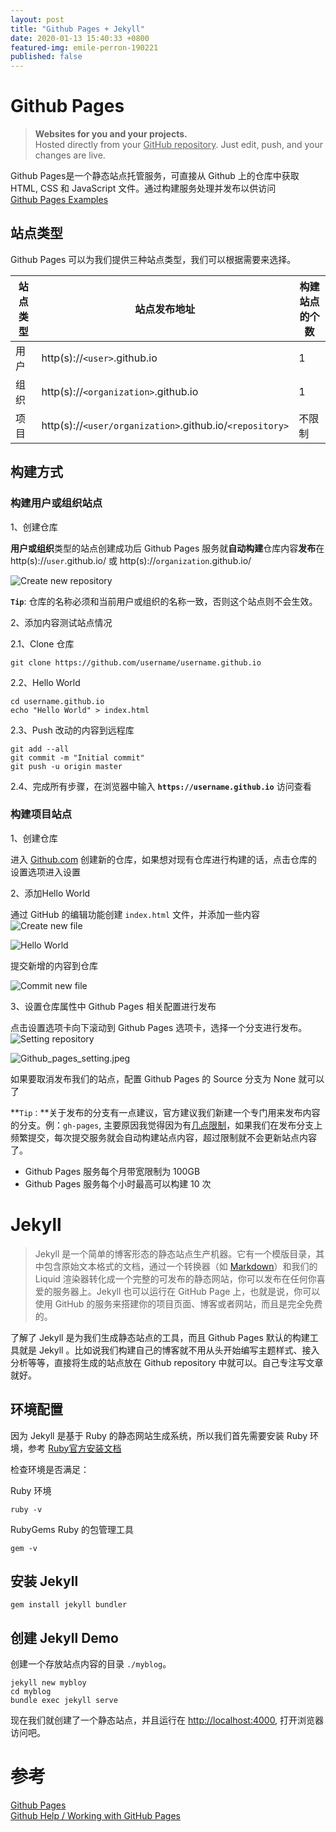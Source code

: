 ```yaml
---
layout: post
title: "Github Pages + Jekyll"
date: 2020-01-13 15:40:33 +0800
featured-img: emile-perron-190221
published: false
---
```

# Github Pages

> **Websites for you and your projects.**<br>
> Hosted directly from your <u>GitHub repository</u>. Just edit, push, and your changes are live.

Github Pages是一个静态站点托管服务，可直接从 Github 上的仓库中获取 HTML, CSS 和 JavaScript 文件。通过构建服务处理并发布以供访问<br>
[Github Pages Examples](https://github.com/collections/github-pages-examples)

## 站点类型

Github Pages 可以为我们提供三种站点类型，我们可以根据需要来选择。

| 站点类型 | 站点发布地址 | 构建站点的个数 |
| ------- | ---------- | ----------- |
| 用户 | http(s)://`<user>`.github.io | 1 |
| 组织 | http(s)://`<organization>`.github.io | 1 |
| 项目 | http(s)://`<user/organization>`.github.io/`<repository>` | 不限制 |

## 构建方式

### 构建用户或组织站点

  1、创建仓库

  **用户或组织**类型的站点创建成功后 Github Pages 服务就**自动构建**仓库内容**发布**在 http(s)://`user`.github.io/ 或 http(s)://`organization`.github.io/

  ![Create new repository](https://i.loli.net/2020/01/15/TQABro1NXRp5tKc.png)

  **`Tip`**: 仓库的名称必须和当前用户或组织的名称一致，否则这个站点则不会生效。

  2、添加内容测试站点情况

  2.1、Clone 仓库

  ```shell
  git clone https://github.com/username/username.github.io
  ```

  2.2、Hello World

  ```shell
  cd username.github.io
  echo "Hello World" > index.html
  ```

  2.3、Push 改动的内容到远程库

  ```shell
  git add --all
  git commit -m "Initial commit"
  git push -u origin master
  ```

  2.4、完成所有步骤，在浏览器中输入 **`https://username.github.io`** 访问查看

### 构建项目站点

1、创建仓库

进入 [Github.com](https://github.com/) 创建新的仓库，如果想对现有仓库进行构建的话，点击仓库的设置选项进入设置


2、添加Hello World

通过 GitHub 的编辑功能创建 `index.html` 文件，并添加一些内容<br>
![Create new file](https://pages.github.com/images/new-create-file@2x.png)

![Hello World](https://pages.github.com/images/new-index-html@2x.png)

提交新增的内容到仓库

![Commit new file](https://pages.github.com/images/new-commit-file@2x.png)

3、设置仓库属性中 Github Pages 相关配置进行发布

点击设置选项卡向下滚动到 Github Pages 选项卡，选择一个分支进行发布。
![Setting repository](https://i.loli.net/2020/01/15/nod86hfA14FVINQ.png)

![Github_pages_setting.jpeg](https://i.loli.net/2020/01/15/puRIxmodlQ6NLhZ.jpg)

如果要取消发布我们的站点，配置 Github Pages 的 Source 分支为 None 就可以了

**`Tip：`**关于发布的分支有一点建议，官方建议我们新建一个专门用来发布内容的分支。例：`gh-pages`, 主要原因我觉得因为有[几点限制](https://help.github.com/en/github/working-with-github-pages/about-github-pages#guidelines-for-using-github-pages)，如果我们在发布分支上频繁提交，每次提交服务就会自动构建站点内容，超过限制就不会更新站点内容了。

* Github Pages 服务每个月带宽限制为 100GB
* Github Pages 服务每个小时最高可以构建 10 次

# Jekyll

> Jekyll 是一个简单的博客形态的静态站点生产机器。它有一个模版目录，其中包含原始文本格式的文档，通过一个转换器（如 [Markdown](https://daringfireball.net/projects/markdown/)）和我们的 Liquid 渲染器转化成一个完整的可发布的静态网站，你可以发布在任何你喜爱的服务器上。Jekyll 也可以运行在 GitHub Page 上，也就是说，你可以使用 GitHub 的服务来搭建你的项目页面、博客或者网站，而且是完全免费的。

了解了 Jekyll 是为我们生成静态站点的工具，而且 Github Pages 默认的构建工具就是 Jekyll 。比如说我们构建自己的博客就不用从头开始编写主题样式、接入分析等等，直接将生成的站点放在 Github repository 中就可以。自己专注写文章就好。

## 环境配置

因为 Jekyll 是基于 Ruby 的静态网站生成系统，所以我们首先需要安装 Ruby 环境，参考 [Ruby官方安装文档](https://www.ruby-lang.org/en/documentation/installation/)

检查环境是否满足：

Ruby 环境
```shell
ruby -v
```

RubyGems Ruby 的包管理工具
```shell
gem -v
```

## 安装 Jekyll

```shell
gem install jekyll bundler
```

## 创建 Jekyll Demo

创建一个存放站点内容的目录 `./myblog`。

```shell
jekyll new mybloy
cd myblog
bundle exec jekyll serve
```

现在我们就创建了一个静态站点，并且运行在 [http://localhost:4000](http://localhost:4000), 打开浏览器访问吧。

<!-- ## 配置主题

```shell
myblog
├── 404.html
├── Gemfile
├── Gemfile.lock
├── _config.yml
├── _posts
│   └── 2020-01-09-welcome-to-jekyll.markdown
├── _site
│   ├── 404.html
│   ├── about
│   │   └── index.html
│   ├── assets
│   │   ├── main.css
│   │   ├── main.css.map
│   │   └── minima-social-icons.svg
│   ├── feed.xml
│   ├── index.html
│   └── jekyll
│       └── update
│           └── 2020
│               └── 01
│                   └── 09
│                       └── welcome-to-jekyll.html
├── about.markdown
└── index.markdown
``` -->

# 参考

[Github Pages](https://pages.github.com)<br>
[Github Help / Working with GitHub Pages](https://help.github.com/en/github/working-with-github-pages)
